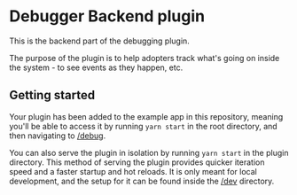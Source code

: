 # Debugger Backend plugin

This is the backend part of the debugging plugin.

The purpose of the plugin is to help adopters track what's going on inside the
system - to see events as they happen, etc.

## Getting started

Your plugin has been added to the example app in this repository, meaning you'll be able to access it by running `yarn start` in the root directory, and then navigating to [/debug](http://localhost:3000/debug).

You can also serve the plugin in isolation by running `yarn start` in the plugin directory.
This method of serving the plugin provides quicker iteration speed and a faster startup and hot reloads.
It is only meant for local development, and the setup for it can be found inside the [/dev](/dev) directory.
